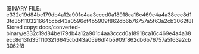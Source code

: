 [BINARY FILE: e332c19d84be179db4a12a901c4aa3cccd0a18918ca16c469e4a4a38ecc8d13fd35f1103216645cbd43a0596df4b5909f862db6b76757a5f63a2cb3062f8]
Stored copy: docs/converted-binary/e332c19d84be179db4a12a901c4aa3cccd0a18918ca16c469e4a4a38ecc8d13fd35f1103216645cbd43a0596df4b5909f862db6b76757a5f63a2cb3062f8
